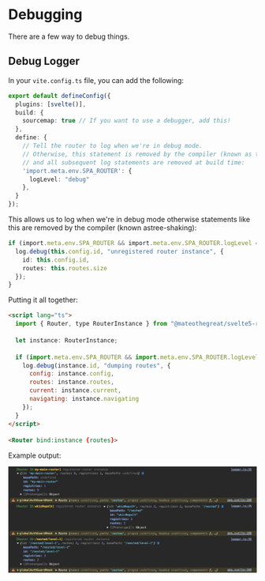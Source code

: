 # Debugging

There are a few way to debug things.

## Debug Logger

In your `vite.config.ts` file, you can add the following:

```ts
export default defineConfig({
  plugins: [svelte()],
  build: {
    sourcemap: true // If you want to use a debugger, add this!
  },
  define: {
    // Tell the router to log when we're in debug mode.
    // Otherwise, this statement is removed by the compiler (known as tree-shaking)
    // and all subsequent log statements are removed at build time:
    'import.meta.env.SPA_ROUTER': {
      logLevel: "debug"
    },
  }
});
```

This allows us to log when we're in debug mode otherwise
statements like this are removed by the compiler (known astree-shaking):

```ts
if (import.meta.env.SPA_ROUTER && import.meta.env.SPA_ROUTER.logLevel === "debug") {
  log.debug(this.config.id, "unregistered router instance", {
    id: this.config.id,
    routes: this.routes.size
  });
}
```

Putting it all together:

```html
<script lang="ts">
  import { Router, type RouterInstance } from "@mateothegreat/svelte5-router";

  let instance: RouterInstance;

  if (import.meta.env.SPA_ROUTER && import.meta.env.SPA_ROUTER.logLevel === "debug") {
    log.debug(instance.id, "dumping routes", {
      config: instance.config,
      routes: instance.routes,
      current: instance.current,
      navigating: instance.navigating
    });
  }
</script>

<Router bind:instance {routes}>
```

Example output:

![debug](./debugging-logger.png)
